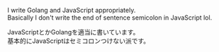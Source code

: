 I write Golang and JavaScript appropriately.  
Basically I don't write the end of sentence semicolon in JavaScript lol.

JavaScriptとかGolangを適当に書いています。   
基本的にJavaScriptはセミコロンつけない派です。
